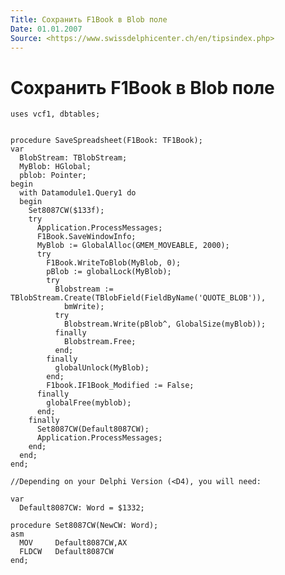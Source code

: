 ```yaml
---
Title: Сохранить F1Book в Blob поле
Date: 01.01.2007
Source: <https://www.swissdelphicenter.ch/en/tipsindex.php>
---
```



Сохранить F1Book в Blob поле
============================

    uses vcf1, dbtables;
     
     
    procedure SaveSpreadsheet(F1Book: TF1Book);
    var
      BlobStream: TBlobStream;
      MyBlob: HGlobal;
      pblob: Pointer;
    begin
      with Datamodule1.Query1 do
      begin
        Set8087CW($133f);
        try
          Application.ProcessMessages;
          F1Book.SaveWindowInfo;
          MyBlob := GlobalAlloc(GMEM_MOVEABLE, 2000);
          try
            F1Book.WriteToBlob(MyBlob, 0);
            pBlob := globalLock(MyBlob);
            try
              Blobstream := TBlobStream.Create(TBlobField(FieldByName('QUOTE_BLOB')),
                bmWrite);
              try
                Blobstream.Write(pBlob^, GlobalSize(myBlob));
              finally
                Blobstream.Free;
              end;
            finally
              globalUnlock(MyBlob);
            end;
            F1book.IF1Book_Modified := False;
          finally
            globalFree(myblob);
          end;
        finally
          Set8087CW(Default8087CW);
          Application.ProcessMessages;
        end;
      end;
    end;
     
    //Depending on your Delphi Version (<D4), you will need:
     
    var
      Default8087CW: Word = $1332;
     
    procedure Set8087CW(NewCW: Word);
    asm
      MOV     Default8087CW,AX
      FLDCW   Default8087CW
    end;

